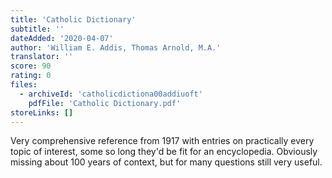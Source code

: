 ```yaml
---
title: 'Catholic Dictionary'
subtitle: ''
dateAdded: '2020-04-07'
author: 'William E. Addis, Thomas Arnold, M.A.'
translator: ''
score: 90
rating: 0
files:
  - archiveId: 'catholicdictiona00addiuoft'
    pdfFile: 'Catholic Dictionary.pdf'
storeLinks: []
---
```


Very comprehensive reference from 1917 with entries on practically every topic of interest, some so long they'd be fit for an encyclopedia. Obviously missing about 100 years of context, but for many questions still very useful.